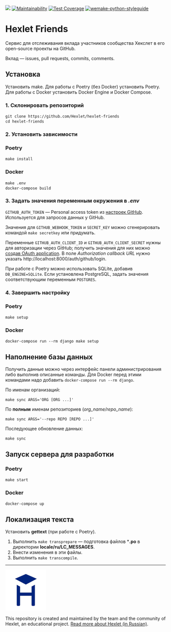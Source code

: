 [![](https://github.com/Hexlet/hexlet-friends/workflows/CI/badge.svg)](https://github.com/Hexlet/hexlet-friends/actions)
[![Maintainability](https://api.codeclimate.com/v1/badges/dedb9f8ad241a9152fd0/maintainability)](https://codeclimate.com/github/Hexlet/hexlet-friends/maintainability)
[![Test Coverage](https://api.codeclimate.com/v1/badges/dedb9f8ad241a9152fd0/test_coverage)](https://codeclimate.com/github/Hexlet/hexlet-friends/test_coverage)
[![wemake-python-styleguide](https://img.shields.io/badge/style-wemake-000000.svg)](https://github.com/wemake-services/wemake-python-styleguide)

# Hexlet Friends
Сервис для отслеживания вклада участников сообщества Хекслет в его open-source проекты на GitHub.

Вклад &mdash; issues, pull requests, commits, comments.

## Установка

Установить make.
Для работы с Poetry (без Docker) установить Poetry.
Для работы с Docker установить Docker Engine и Docker Compose.

### 1. Склонировать репозиторий

```
git clone https://github.com/Hexlet/hexlet-friends
cd hexlet-friends
```

### 2. Установить зависимости

### Poetry

```
make install
```

### Docker

```
make .env
docker-compose build
```

### 3. Задать значения переменным окружения в *.env*

`GITHUB_AUTH_TOKEN` &mdash; Personal access token из [настроек GitHub](https://github.com/settings/tokens). Используется для запросов данных у GitHub.

Значения для `GITHUB_WEBHOOK_TOKEN` и `SECRET_KEY` можно сгенерировать командой `make secretkey` или придумать.

Переменные `GITHUB_AUTH_CLIENT_ID` и `GITHUB_AUTH_CLIENT_SECRET` нужны для авторизации через GitHub;
получить значения для них можно [создав OAuth application](https://github.com/settings/applications/new).
В поле *Authorization callback URL* нужно указать http://localhost:8000/auth/github/login.

При работе с Poetry можно использовать SQLite, добавив `DB_ENGINE=SQLite`.
Если установлена PostgreSQL, задать значения соответствующим переменным `POSTGRES`.

### 4. Завершить настройку

### Poetry

```
make setup
```

### Docker

```
docker-compose run --rm django make setup
```

## Наполнение базы данных

Получить данные можно через интерфейс панели администрирования либо выполнив описанные команды. Для Docker перед этими командами надо добавить `docker-compose run --rm django`.

По именам организаций:

```
make sync ARGS='ORG [ORG ...]'
```

По **полным** именам репозиториев (*org_name/repo_name*):

```
make sync ARGS='--repo REPO [REPO ...]'
```

Последующее обновление данных:

```
make sync
```

## Запуск сервера для разработки

### Poetry

```
make start
```

### Docker

```
docker-compose up
```

## Локализация текста

Установить **gettext** (при работе с Poetry).

1. Выполнить `make transprepare` &mdash; подготовка файлов ***.po** в директории **locale/ru/LC_MESSAGES**.
2. Внести изменения в эти файлы.
3. Выполнить `make transcompile`.

---

[![Hexlet Ltd. logo](https://raw.githubusercontent.com/Hexlet/assets/master/images/hexlet_logo128.png)](https://ru.hexlet.io/pages/about?utm_source=github&utm_medium=link&utm_campaign=exercises-javascript)

This repository is created and maintained by the team and the community of Hexlet, an educational project. [Read more about Hexlet (in Russian)](https://ru.hexlet.io/pages/about?utm_source=github&utm_medium=link&utm_campaign=exercises-javascript).
